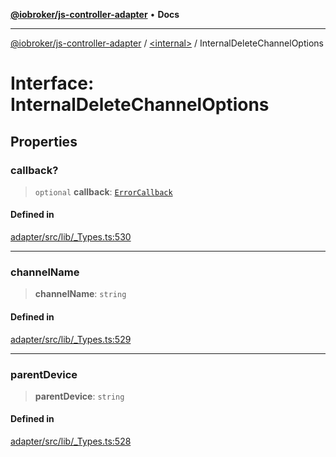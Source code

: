 [**@iobroker/js-controller-adapter**](../../README.md) • **Docs**

***

[@iobroker/js-controller-adapter](../../globals.md) / [\<internal\>](../README.md) / InternalDeleteChannelOptions

# Interface: InternalDeleteChannelOptions

## Properties

### callback?

> `optional` **callback**: [`ErrorCallback`](../type-aliases/ErrorCallback.md)

#### Defined in

[adapter/src/lib/\_Types.ts:530](https://github.com/ioBroker/ioBroker.js-controller/blob/dae94f706cc75e41fc7f1fe6bb283f8c8f9ede06/packages/adapter/src/lib/_Types.ts#L530)

***

### channelName

> **channelName**: `string`

#### Defined in

[adapter/src/lib/\_Types.ts:529](https://github.com/ioBroker/ioBroker.js-controller/blob/dae94f706cc75e41fc7f1fe6bb283f8c8f9ede06/packages/adapter/src/lib/_Types.ts#L529)

***

### parentDevice

> **parentDevice**: `string`

#### Defined in

[adapter/src/lib/\_Types.ts:528](https://github.com/ioBroker/ioBroker.js-controller/blob/dae94f706cc75e41fc7f1fe6bb283f8c8f9ede06/packages/adapter/src/lib/_Types.ts#L528)
